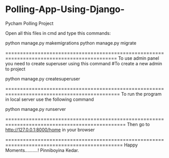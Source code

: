 # Polling-App-Using-Django-
Pycham Polling Project


Open all this files in cmd and type this commands:

python manage.py makemigrations
python manage.py migrate

============================================================================================
To use admin panel you need to create superuser using this command #To create a new admin to project

python manage.py createsuperuser

=============================================================================================
To run the program in local server use the following command

python manage.py runserver

===============================================================================================
Then go to http://127.0.0.1:8000/home in your browser

==============================================================================================
Happy Moments..........!
Pinniboyina Kedar.
